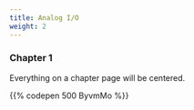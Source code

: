 ```yaml
---
title: Analog I/O
weight: 2
---
```


### Chapter 1

Everything on a chapter page will be centered.

{{% codepen 500 ByvmMo %}}
